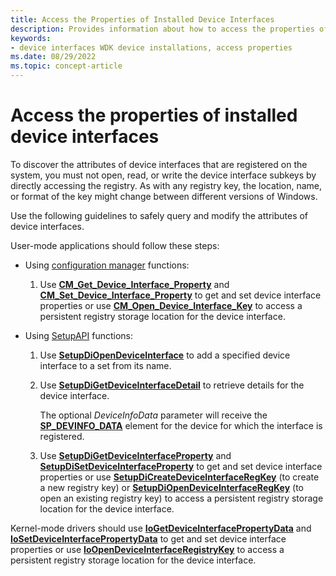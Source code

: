```yaml
---
title: Access the Properties of Installed Device Interfaces
description: Provides information about how to access the properties of installed device interfaces.
keywords:
- device interfaces WDK device installations, access properties
ms.date: 08/29/2022
ms.topic: concept-article
---
```


# Access the properties of installed device interfaces

To discover the attributes of device interfaces that are registered on the system, you must not open, read, or write the device interface subkeys by directly accessing the registry. As with any registry key, the location, name, or format of the key might change between different versions of Windows.

Use the following guidelines to safely query and modify the attributes of device interfaces.

User-mode applications should follow these steps:

- Using [configuration manager](/windows/win32/api/cfgmgr32/) functions:
    1. Use [**CM_Get_Device_Interface_Property**](/windows/win32/api/cfgmgr32/nf-cfgmgr32-cm_get_device_interface_propertyw) and [**CM_Set_Device_Interface_Property**](/windows/win32/api/cfgmgr32/nf-cfgmgr32-cm_set_device_interface_propertyw) to get and set device interface properties or use [**CM_Open_Device_Interface_Key**](/windows/win32/api/cfgmgr32/nf-cfgmgr32-cm_open_device_interface_keyw) to access a persistent registry storage location for the device interface.

- Using [SetupAPI](setupapi.md) functions:

    1. Use [**SetupDiOpenDeviceInterface**](/windows/win32/api/setupapi/nf-setupapi-setupdiopendeviceinterfacew) to add a specified device interface to a set from its name.

    1. Use [**SetupDiGetDeviceInterfaceDetail**](/windows/win32/api/setupapi/nf-setupapi-setupdigetdeviceinterfacedetailw) to retrieve details for the device interface.

        The optional *DeviceInfoData* parameter will receive the [**SP_DEVINFO_DATA**](/windows/win32/api/setupapi/ns-setupapi-sp_devinfo_data) element for the device for which the interface is registered.

    1. Use [**SetupDiGetDeviceInterfaceProperty**](/windows/win32/api/setupapi/nf-setupapi-setupdigetdeviceinterfacepropertyw) and [**SetupDiSetDeviceInterfaceProperty**](/windows/win32/api/setupapi/nf-setupapi-setupdisetdeviceinterfacepropertyw) to get and set device interface properties or use [**SetupDiCreateDeviceInterfaceRegKey**](/windows/win32/api/setupapi/nf-setupapi-setupdicreatedeviceinterfaceregkeyw) (to create a new registry key) or [**SetupDiOpenDeviceInterfaceRegKey**](/windows/win32/api/setupapi/nf-setupapi-setupdiopendeviceinterfaceregkey) (to open an existing registry key) to access a persistent registry storage location for the device interface.

Kernel-mode drivers should use [**IoGetDeviceInterfacePropertyData**](/windows-hardware/drivers/ddi/wdm/nf-wdm-iogetdeviceinterfacepropertydata) and [**IoSetDeviceInterfacePropertyData**](/windows-hardware/drivers/ddi/wdm/nf-wdm-iosetdeviceinterfacepropertydata) to get and set device interface properties or use [**IoOpenDeviceInterfaceRegistryKey**](/windows-hardware/drivers/ddi/wdm/nf-wdm-ioopendeviceinterfaceregistrykey)  to access a persistent registry storage location for the device interface.
